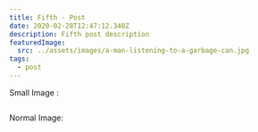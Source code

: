 ```yaml
---
title: Fifth - Post
date: 2020-02-28T12:47:12.340Z
description: Fifth post description
featuredImage:
  src: ../assets/images/a-man-listening-to-a-garbage-can.jpg
tags:
  - post
---
```

Small Image : 

<Image fileName="a-man-wearing-a-tape-cassette-as-a-head" small={true} />

Normal Image:

<Image fileName="a-man-wearing-a-tape-cassette-as-a-head" small={false} />
